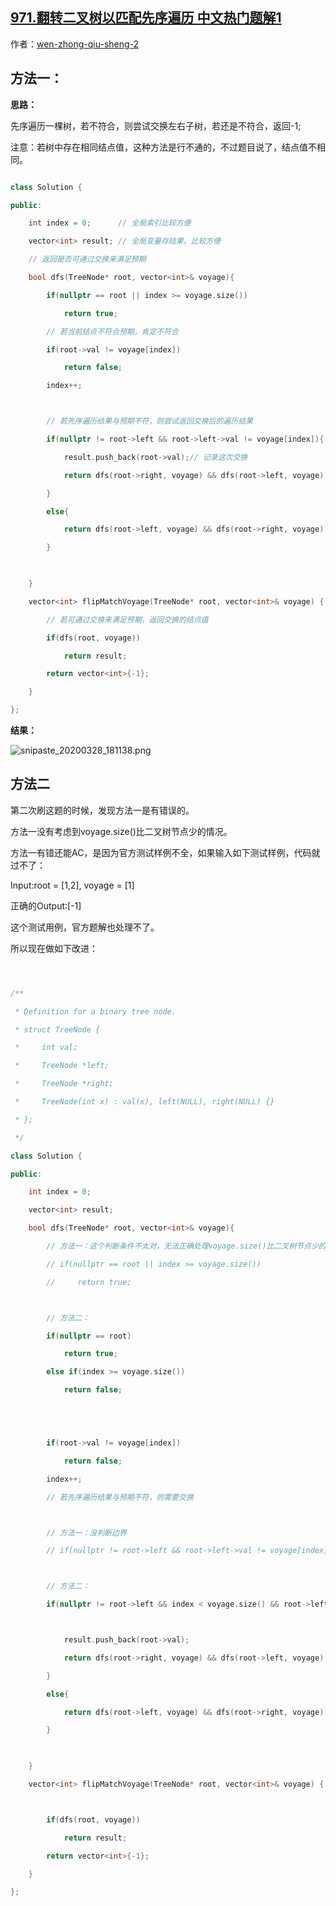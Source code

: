 ## [971.翻转二叉树以匹配先序遍历 中文热门题解1](https://leetcode.cn/problems/flip-binary-tree-to-match-preorder-traversal/solutions/100000/cqian-xu-bian-li-bi-jiao-jian-ji-de-xie-fa-by-wen-)

作者：[wen-zhong-qiu-sheng-2](https://leetcode.cn/u/wen-zhong-qiu-sheng-2)

## 方法一：
**思路：**
先序遍历一棵树，若不符合，则尝试交换左右子树，若还是不符合，返回-1;
注意：若树中存在相同结点值，这种方法是行不通的，不过题目说了，结点值不相同。
```cpp
class Solution {
public:
    int index = 0;      // 全局索引比较方便
    vector<int> result; // 全局变量存结果，比较方便
    // 返回是否可通过交换来满足预期
    bool dfs(TreeNode* root, vector<int>& voyage){
        if(nullptr == root || index >= voyage.size())
            return true;
        // 若当前结点不符合预期，肯定不符合
        if(root->val != voyage[index])
            return false;
        index++;

        // 若先序遍历结果与预期不符，则尝试返回交换后的遍历结果
        if(nullptr != root->left && root->left->val != voyage[index]){
            result.push_back(root->val);// 记录这次交换
            return dfs(root->right, voyage) && dfs(root->left, voyage);
        }
        else{
            return dfs(root->left, voyage) && dfs(root->right, voyage);
        }
        
    }
    vector<int> flipMatchVoyage(TreeNode* root, vector<int>& voyage) {
        // 若可通过交换来满足预期，返回交换的结点值
        if(dfs(root, voyage))
            return result;
        return vector<int>{-1};
    }
};
```
**结果：**
![snipaste_20200328_181138.png](https://pic.leetcode-cn.com/f33a61fbf85928401967b2829e98ceb0677185e541272cd4254eddf200fab1da-snipaste_20200328_181138.png)

## 方法二
第二次刷这题的时候，发现方法一是有错误的。
方法一没有考虑到voyage.size()比二叉树节点少的情况。
方法一有错还能AC，是因为官方测试样例不全，如果输入如下测试样例，代码就过不了：
Input:root = [1,2], voyage = [1]
正确的Output:[-1]
这个测试用例，官方题解也处理不了。
所以现在做如下改进：


```cpp

/**
 * Definition for a binary tree node.
 * struct TreeNode {
 *     int val;
 *     TreeNode *left;
 *     TreeNode *right;
 *     TreeNode(int x) : val(x), left(NULL), right(NULL) {}
 * };
 */
class Solution {
public:
    int index = 0;
    vector<int> result;
    bool dfs(TreeNode* root, vector<int>& voyage){
        // 方法一：这个判断条件不太对，无法正确处理voyage.size()比二叉树节点少的情况
        // if(nullptr == root || index >= voyage.size())
        //     return true;

        // 方法二：
        if(nullptr == root)
            return true;
        else if(index >= voyage.size())
            return false;


        if(root->val != voyage[index])
            return false;
        index++;
        // 若先序遍历结果与预期不符，则需要交换

        // 方法一：没判断边界
        // if(nullptr != root->left && root->left->val != voyage[index]){

        // 方法二：
        if(nullptr != root->left && index < voyage.size() && root->left->val != voyage[index]){

            result.push_back(root->val);
            return dfs(root->right, voyage) && dfs(root->left, voyage);
        }
        else{
            return dfs(root->left, voyage) && dfs(root->right, voyage);
        }
        
    }
    vector<int> flipMatchVoyage(TreeNode* root, vector<int>& voyage) {

        if(dfs(root, voyage))
            return result;
        return vector<int>{-1};
    }
};
```